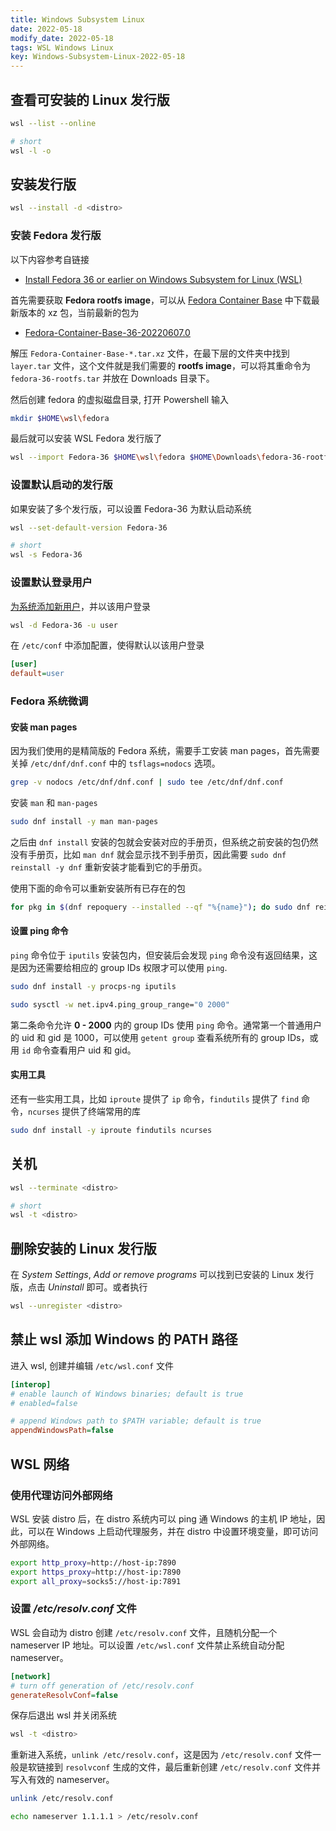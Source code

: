```yaml
---
title: Windows Subsystem Linux
date: 2022-05-18 
modify_date: 2022-05-18 
tags: WSL Windows Linux
key: Windows-Subsystem-Linux-2022-05-18
---
```


## 查看可安装的 Linux 发行版

```sh
wsl --list --online

# short
wsl -l -o
```

## 安装发行版

```sh
wsl --install -d <distro>
```

### 安装 Fedora 发行版

以下内容参考自链接

- [Install Fedora 36 or earlier on Windows Subsystem for Linux (WSL) ](https://dev.to/bowmanjd/install-fedora-on-windows-subsystem-for-linux-wsl-4b26)

首先需要获取 **Fedora rootfs image**，可以从 [Fedora Container Base](https://koji.fedoraproject.org/koji/packageinfo?packageID=26387) 中下载最新版本的 xz 包，当前最新的包为

- [Fedora-Container-Base-36-20220607.0](https://koji.fedoraproject.org/koji/buildinfo?buildID=1977370)

解压 `Fedora-Container-Base-*.tar.xz` 文件，在最下层的文件夹中找到 `layer.tar` 文件，这个文件就是我们需要的 **rootfs image**，可以将其重命令为 `fedora-36-rootfs.tar` 并放在 Downloads 目录下。

然后创建 fedora 的虚拟磁盘目录, 打开 Powershell 输入

```sh
mkdir $HOME\wsl\fedora
```

最后就可以安装 WSL Fedora 发行版了

```sh
wsl --import Fedora-36 $HOME\wsl\fedora $HOME\Downloads\fedora-36-rootfs.tar
```

<!--more-->

### 设置默认启动的发行版

如果安装了多个发行版，可以设置 Fedora-36 为默认启动系统

```sh
wsl --set-default-version Fedora-36

# short
wsl -s Fedora-36
```

### 设置默认登录用户

[为系统添加新用户](https://iguoli.github.io/2017/05/18/Linux-System-Provision.html#为系统添加新用户)，并以该用户登录

```sh
wsl -d Fedora-36 -u user
```

在 `/etc/conf` 中添加配置，使得默认以该用户登录

```ini
[user]
default=user
```

### Fedora 系统微调

#### 安装 man pages

因为我们使用的是精简版的 Fedora 系统，需要手工安装 man pages，首先需要关掉 `/etc/dnf/dnf.conf` 中的 `tsflags=nodocs` 选项。

```sh
grep -v nodocs /etc/dnf/dnf.conf | sudo tee /etc/dnf/dnf.conf
```

安装 `man` 和 `man-pages`

```sh
sudo dnf install -y man man-pages
```

之后由 `dnf install` 安装的包就会安装对应的手册页，但系统之前安装的包仍然没有手册页，比如 `man dnf` 就会显示找不到手册页，因此需要 `sudo dnf reinstall -y dnf` 重新安装才能看到它的手册页。

使用下面的命令可以重新安装所有已存在的包

```sh
for pkg in $(dnf repoquery --installed --qf "%{name}"); do sudo dnf reinstall -qy $pkg; done
```

#### 设置 ping 命令

`ping` 命令位于 `iputils` 安装包内，但安装后会发现 `ping` 命令没有返回结果，这是因为还需要给相应的 group IDs 权限才可以使用 `ping`.

```sh
sudo dnf install -y procps-ng iputils

sudo sysctl -w net.ipv4.ping_group_range="0 2000"
```

第二条命令允许 **0 - 2000** 内的 group IDs 使用 `ping` 命令。通常第一个普通用户的 uid 和 gid 是 1000，可以使用 `getent group` 查看系统所有的 group IDs，或用 `id` 命令查看用户 uid 和 gid。

#### 实用工具

还有一些实用工具，比如 `iproute` 提供了 `ip` 命令，`findutils` 提供了 `find` 命令，`ncurses` 提供了终端常用的库

```sh
sudo dnf install -y iproute findutils ncurses
```

## 关机

```sh
wsl --terminate <distro>

# short
wsl -t <distro>
```

## 删除安装的 Linux 发行版

在 *System Settings*, *Add or remove programs* 可以找到已安装的 Linux 发行版，点击 *Uninstall* 即可。或者执行

```sh
wsl --unregister <distro>
```

## 禁止 wsl 添加 Windows 的 PATH 路径

进入 wsl, 创建并编辑 `/etc/wsl.conf` 文件

```ini
[interop]
# enable launch of Windows binaries; default is true
# enabled=false

# append Windows path to $PATH variable; default is true
appendWindowsPath=false
```

## WSL 网络

### 使用代理访问外部网络

WSL 安装 distro 后，在 distro 系统内可以 ping 通 Windows 的主机 IP 地址，因此，可以在 Windows 上启动代理服务，并在 distro 中设置环境变量，即可访问外部网络。

```sh
export http_proxy=http://host-ip:7890
export https_proxy=http://host-ip:7890
export all_proxy=socks5://host-ip:7891
```

### 设置 */etc/resolv.conf* 文件

WSL 会自动为 distro 创建 `/etc/resolv.conf` 文件，且随机分配一个 nameserver IP 地址。可以设置 `/etc/wsl.conf` 文件禁止系统自动分配 nameserver。

```ini
[network]
# turn off generation of /etc/resolv.conf
generateResolvConf=false
```

保存后退出 wsl 并关闭系统

```sh
wsl -t <distro>
```

重新进入系统，`unlink /etc/resolv.conf`，这是因为 `/etc/resolv.conf` 文件一般是软链接到 `resolvconf` 生成的文件，最后重新创建 `/etc/resolv.conf` 文件并写入有效的 nameserver。

```sh
unlink /etc/resolv.conf

echo nameserver 1.1.1.1 > /etc/resolv.conf
```
